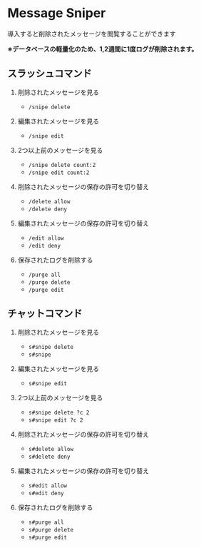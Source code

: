 # Message Sniper

導入すると削除されたメッセージを閲覧することができます

**※データベースの軽量化のため、1,2週間に1度ログが削除されます。**

## スラッシュコマンド

1. 削除されたメッセージを見る
   - `/snipe delete`
2. 編集されたメッセージを見る
   - `/snipe edit`
3. 2つ以上前のメッセージを見る

   - `/snipe delete count:2`
   - `/snipe edit count:2`

4. 削除されたメッセージの保存の許可を切り替え
   - `/delete allow`
   - `/delete deny`
5. 編集されたメッセージの保存の許可を切り替え
   - `/edit allow`
   - `/edit deny`
6. 保存されたログを削除する
   - `/purge all`
   - `/purge delete`
   - `/purge edit`

## チャットコマンド

1. 削除されたメッセージを見る
   - `s#snipe delete`
   - `s#snipe`
2. 編集されたメッセージを見る
   - `s#snipe edit`
3. 2つ以上前のメッセージを見る

   - `s#snipe delete ?c 2`
   - `s#snipe edit ?c 2`

4. 削除されたメッセージの保存の許可を切り替え
   - `s#delete allow`
   - `s#delete deny`
5. 編集されたメッセージの保存の許可を切り替え
   - `s#edit allow`
   - `s#edit deny`
6. 保存されたログを削除する
   - `s#purge all`
   - `s#purge delete`
   - `s#purge edit`
